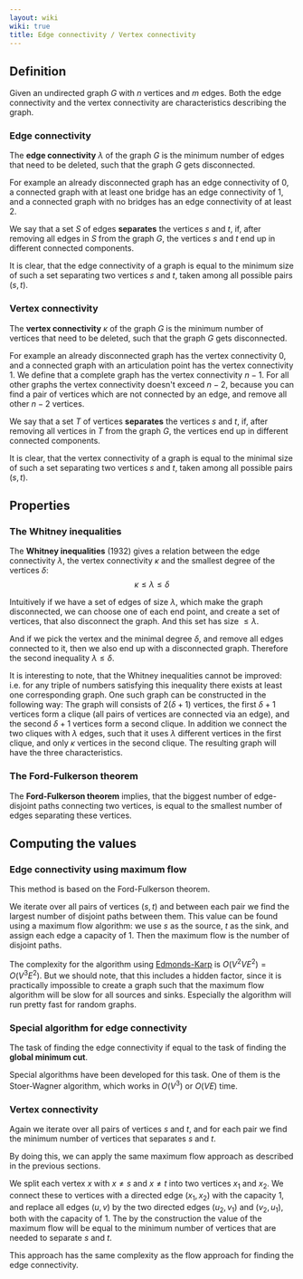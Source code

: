 ```yaml
---
layout: wiki
wiki: true
title: Edge connectivity / Vertex connectivity
---
```



## Definition

Given an undirected graph $G$ with $n$ vertices and $m$ edges.
Both the edge connectivity and the vertex connectivity are characteristics describing the graph.

### Edge connectivity

The **edge connectivity** $\lambda$ of the graph $G$ is the minimum number of edges that need to be deleted, such that the graph $G$ gets disconnected.

For example an already disconnected graph has an edge connectivity of $0$, a connected graph with at least one bridge has an edge connectivity of $1$, and a connected graph with no bridges has an edge connectivity of at least $2$.

We say that a set $S$ of edges **separates** the vertices $s$ and $t$, if, after removing all edges in $S$ from the graph $G$, the vertices $s$ and $t$ end up in different connected components.

It is clear, that the edge connectivity of a graph is equal to the minimum size of such a set separating two vertices $s$ and $t$, taken among all possible pairs $(s, t)$.

### Vertex connectivity

The **vertex connectivity** $\kappa$ of the graph $G$ is the minimum number of vertices that need to be deleted, such that the graph $G$ gets disconnected.

For example an already disconnected graph has the vertex connectivity $0$, and a connected graph with an articulation point has the vertex connectivity $1$.
We define that a complete graph has the vertex connectivity $n-1$.
For all other graphs the vertex connectivity doesn't exceed $n-2$, because you can find a pair of vertices which are not connected by an edge, and remove all other $n-2$ vertices.

We say that a set $T$ of vertices **separates** the vertices $s$ and $t$, if, after removing all vertices in $T$ from the graph $G$, the vertices end up in different connected components.

It is clear, that the vertex connectivity of a graph is equal to the minimal size of such a set separating two vertices $s$ and $t$, taken among all possible pairs $(s, t)$.

## Properties

### The Whitney inequalities

The **Whitney inequalities** (1932) gives a relation between the edge connectivity $\lambda$, the vertex connectivity $\kappa$ and the smallest degree of the vertices $\delta$:
$$\kappa \le \lambda \le \delta$$

Intuitively if we have a set of edges of size $\lambda$, which make the graph disconnected, we can choose one of each end point, and create a set of vertices, that also disconnect the graph.
And this set has size $\le \lambda$.

And if we pick the vertex and the minimal degree $\delta$, and remove all edges connected to it, then we also end up with a disconnected graph.
Therefore the second inequality $\lambda \le \delta$.

It is interesting to note, that the Whitney inequalities cannot be improved:
i.e. for any triple of numbers satisfying this inequality there exists at least one corresponding graph.
One such graph can be constructed in the following way:
The graph will consists of $2(\delta + 1)$ vertices, the first $\delta + 1$ vertices form a clique (all pairs of vertices are connected via an edge), and the second $\delta + 1$ vertices form a second clique.
In addition we connect the two cliques with $\lambda$ edges, such that it uses $\lambda$ different vertices in the first clique, and only $\kappa$ vertices in the second clique.
The resulting graph will have the three characteristics.

### The Ford-Fulkerson theorem

The **Ford-Fulkerson theorem** implies, that the biggest number of edge-disjoint paths connecting two vertices, is equal to the smallest number of edges separating these vertices.

## Computing the values

### Edge connectivity using maximum flow

This method is based on the Ford-Fulkerson theorem.

We iterate over all pairs of vertices $(s, t)$ and between each pair we find the largest number of disjoint paths between them.
This value can be found using a maximum flow algorithm:
we use $s$ as the source, $t$ as the sink, and assign each edge a capacity of $1$.
Then the maximum flow is the number of disjoint paths.

The complexity for the algorithm using [Edmonds-Karp](../graph/edmonds_karp) is $O(V^2 V E^2) = O(V^3 E^2)$. 
But we should note, that this includes a hidden factor, since it is practically impossible to create a graph such that the maximum flow algorithm will be slow for all sources and sinks.
Especially the algorithm will run pretty fast for random graphs.

### Special algorithm for edge connectivity 

The task of finding the edge connectivity if equal to the task of finding the **global minimum cut**.

Special algorithms have been developed for this task.
One of them is the Stoer-Wagner algorithm, which works in $O(V^3)$ or $O(V E)$ time.

### Vertex connectivity

Again we iterate over all pairs of vertices $s$ and $t$, and for each pair we find the minimum number of vertices that separates $s$ and $t$.

By doing this, we can apply the same maximum flow approach as described in the previous sections.

We split each vertex $x$ with $x \neq s$ and $x \neq t$ into two vertices $x_1$ and $x_2$.
We connect these to vertices with a directed edge $(x_1, x_2)$ with the capacity $1$, and replace all edges $(u, v)$ by the two directed edges $(u_2, v_1)$ and $(v_2, u_1)$, both with the capacity of 1.
The by the construction the value of the maximum flow will be equal to the minimum number of vertices that are needed to separate $s$ and $t$.

This approach has the same complexity as the flow approach for finding the edge connectivity.

